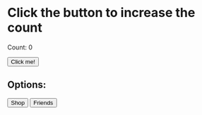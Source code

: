 <!DOCTYPE html>
<html>
<head>
  <title>Click Counter</title>
</head>
<body>

<h1>Click the button to increase the count</h1>
<p>Count: <span id="count">0</span></p>
<button id="clickButton">Click me!</button>

<h2>Options:</h2>
<button id="shopButton">Shop</button>
<button id="friendsButton">Friends</button>

<script>
  let count = 0;
  const countElement = document.getElementById('count');
  const clickButton = document.getElementById('clickButton');
  const shopButton = document.getElementById('shopButton');
  const friendsButton = document.getElementById('friendsButton');

  clickButton.addEventListener('click', function() {
    count++;
    countElement.textContent = count;
  });

  shopButton.addEventListener('click', function() {
    alert('You are entering the shop.');
  });

  friendsButton.addEventListener('click', function() {
    alert('You are checking your friends list.');
  });
</script>

</body>
</html>


